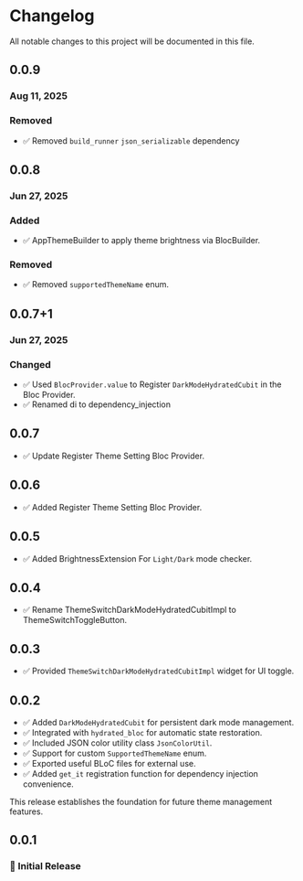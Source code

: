 # Changelog

All notable changes to this project will be documented in this file.

## 0.0.9

### Aug 11, 2025

### Removed
- ✅ Removed `build_runner` `json_serializable` dependency

## 0.0.8 

### Jun 27, 2025

### Added
- ✅ AppThemeBuilder to apply theme brightness via BlocBuilder.

### Removed
- ✅ Removed `supportedThemeName` enum.

## 0.0.7+1

### Jun 27, 2025

### Changed
- ✅ Used `BlocProvider.value` to Register `DarkModeHydratedCubit` in the Bloc Provider.
- ✅ Renamed di to dependency_injection

## 0.0.7
- ✅ Update Register Theme Setting Bloc Provider.

## 0.0.6
- ✅ Added Register Theme Setting Bloc Provider.

## 0.0.5
- ✅ Added BrightnessExtension For `Light/Dark` mode checker.

## 0.0.4
- ✅ Rename ThemeSwitchDarkModeHydratedCubitImpl to ThemeSwitchToggleButton.

## 0.0.3
- ✅ Provided `ThemeSwitchDarkModeHydratedCubitImpl` widget for UI toggle.

## 0.0.2
- ✅ Added `DarkModeHydratedCubit` for persistent dark mode management.
- ✅ Integrated with `hydrated_bloc` for automatic state restoration.
- ✅ Included JSON color utility class `JsonColorUtil`.
- ✅ Support for custom `SupportedThemeName` enum.
- ✅ Exported useful BLoC files for external use.
- ✅ Added `get_it` registration function for dependency injection convenience.

This release establishes the foundation for future theme management features.


## 0.0.1
### 🎉 Initial Release

